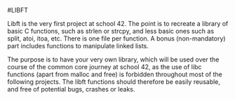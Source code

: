 #LIBFT

Libft is the very first project at school 42. The point is to recreate a library of basic C functions, such as strlen or strcpy, and less basic ones such as split, atoi, itoa, etc. There is one file per function.
A bonus (non-mandatory) part includes functions to manipulate linked lists.

The purpose is to have your very own library, which will be used over the course of the common core journey at school 42, as the use of libc functions (apart from malloc and free) is forbidden throughout most of the following projects.
The libft functions should therefore be easily reusable, and free of potential bugs, crashes or leaks.
